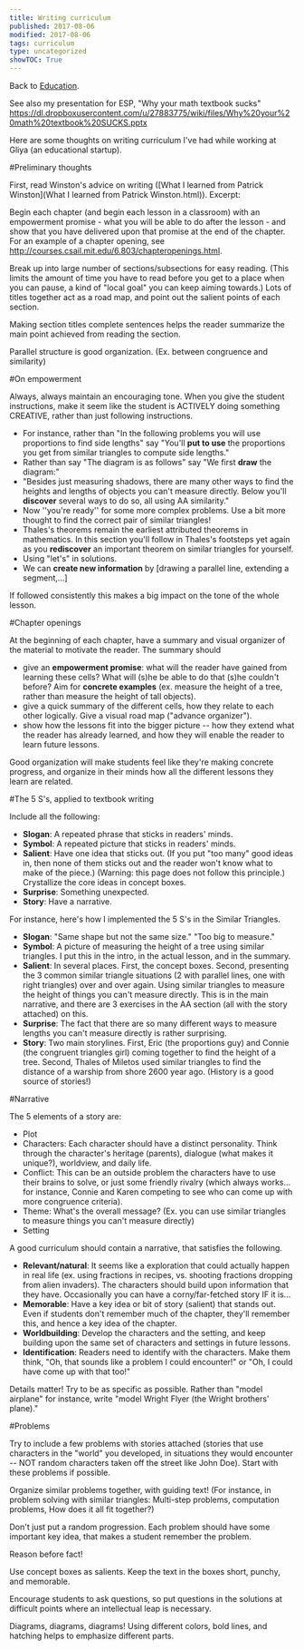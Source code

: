 ```yaml
---
title: Writing curriculum
published: 2017-08-06
modified: 2017-08-06
tags: curriculum
type: uncategorized
showTOC: True
---
```




Back to [Education](Education.html).

See also my presentation for ESP, "Why your math textbook sucks" https://dl.dropboxusercontent.com/u/27883775/wiki/files/Why%20your%20math%20textbook%20SUCKS.pptx

Here are some thoughts on writing curriculum I've had while working at Gliya (an educational startup).

#Preliminary thoughts

First, read Winston's advice on writing ([What I learned from Patrick Winston](What I learned from Patrick Winston.html)). Excerpt: 


>
Begin each chapter (and begin each lesson in a classroom) with an empowerment promise - what you will be able to do after the lesson - and show that you have delivered upon that promise at the end of the chapter. For an example of a chapter opening, see http://courses.csail.mit.edu/6.803/chapteropenings.html.

Break up into large number of sections/subsections for easy reading. (This limits the amount of time you have to read before you get to a place when you can pause, a kind of "local goal" you can keep aiming towards.) Lots of titles together act as a road map, and point out the salient points of each section.

Making section titles complete sentences helps the reader summarize the main point achieved from reading the section.

Parallel structure is good organization. (Ex. between congruence and similarity)

#On empowerment

Always, always maintain an encouraging tone. When you give the student instructions, make it seem like the student is ACTIVELY doing something CREATIVE, rather than just following instructions. 

+ For instance, rather than "In the following problems you will use proportions to find side lengths" say "You'll **put to use** the proportions you get from similar triangles to compute side lengths." 
+ Rather than say "The diagram is as follows" say "We first **draw** the diagram:" 
+ "Besides just measuring shadows, there are many other ways to find the heights and lengths of objects you can't measure directly. Below you'll **discover** several ways to do so, all using AA similarity."
+ Now ''you're ready'' for some more complex problems. Use a bit more thought to  find the correct pair of similar triangles!
+ Thales's theorems remain the earliest attributed theorems in mathematics. In this section you'll follow in Thales's footsteps yet again as you **rediscover** an important theorem on similar triangles for yourself.
+ Using "let's" in solutions.
+ We can **create new information** by [drawing a parallel line, extending a segment,...]

If followed consistently this makes a big impact on the tone of the whole lesson.

#Chapter openings

At the beginning of each chapter, have a summary and visual organizer of the material to motivate the reader. The summary should 
+ give an **empowerment promise**: what will the reader have gained from learning these cells? What will (s)he be able to do that (s)he couldn't before? Aim for **concrete examples** (ex. measure the height of a tree, rather than measure the height of tall objects).
+ give a quick summary of the different cells, how they relate to each other logically. Give a visual road map ("advance organizer").
+ show how the lessons fit into the bigger picture -- how they extend what the reader has already learned, and how they will enable the reader to learn future lessons.

Good organization will make students feel like they're making concrete progress, and organize in their minds how all the different lessons they learn are related.

#The 5 S's, applied to textbook writing

Include all the following:

+ **Slogan**: A repeated phrase that sticks in readers' minds.
+ **Symbol**: A repeated picture that sticks in readers' minds.
+ **Salient**: Have one idea that sticks out. (If you put "too many" good ideas in, then none of them sticks out and the reader won't know what to make of the piece.) (Warning: this page does not follow this principle.) Crystallize the core ideas in concept boxes.
+ **Surprise**: Something unexpected.
+ **Story**: Have a narrative.

For instance, here's how I implemented the 5 S's in the Similar Triangles.

+ **Slogan**: "Same shape but not the same size." "Too big to measure."
+ **Symbol**: A picture of measuring the height of a tree using similar triangles. I put this in the intro, in the actual lesson, and in the summary.
+ **Salient**: In several places. First, the concept boxes. Second, presenting the 3 common similar triangle situations (2 with parallel lines, one with right triangles) over and over again. 
Using similar triangles to measure the height of things you can't measure directly. This is in the main narrative, and there are 3 exercises in the AA section (all with the story attached) on this.
+ **Surprise**: The fact that there are so many different ways to measure lengths you can't measure directly is rather surprising.
+ **Story**: Two main storylines. First, Eric (the proportions guy) and Connie (the congruent triangles girl) coming together to find the height of a tree. Second, Thales of Miletos used similar triangles to find the distance of a warship from shore 2600 year ago. (History is a good source of stories!)

#Narrative

The 5 elements of a story are:

+ Plot
+ Characters: Each character should have a distinct personality. Think through the character's heritage (parents), dialogue (what makes it unique?), worldview, and daily life.
+ Conflict: This can be an outside problem the characters have to use their brains to solve, or just some friendly rivalry (which always works... for instance, Connie and Karen competing to see who can come up with more congruence criteria).
+ Theme: What's the overall message? (Ex. you can use similar triangles to measure things you can't measure directly)
+ Setting

A good curriculum should contain a narrative, that satisfies the following.

+ **Relevant/natural**: It seems like a exploration that could actually happen in real life (ex. using fractions in recipes, vs. shooting fractions dropping from alien invaders). The characters should build upon information that they have. Occasionally you can have a corny/far-fetched story IF it is...
+ **Memorable**: Have a key idea or bit of story (salient) that stands out. Even if students don't remember much of the chapter, they'll remember this, and hence a key idea of the chapter.
+ **Worldbuilding**: Develop the characters and the setting, and keep building upon the same set of characters and settings in future lessons.
+ **Identification**: Readers need to identify with the characters. Make them think, "Oh, that sounds like a problem I could encounter!" or "Oh, I could have come up with that too!" 

Details matter! Try to be as specific as possible. Rather than "model airplane" for instance, write "model Wright Flyer (the Wright brothers' plane)."

#Problems

Try to include a few problems with stories attached (stories that use characters in the "world" you developed, in situations they would encounter -- NOT random characters taken off the street like John Doe). Start with these problems if possible.

Organize similar problems together, with guiding text! (For instance, in problem solving with similar triangles: Multi-step problems, computation problems, How does it all fit together?)

Don't just put a random progression. Each problem should have some important key idea, that makes a student remember the problem.

Reason before fact!

Use concept boxes as salients. Keep the text in the boxes short, punchy, and memorable.

Encourage students to ask questions, so put questions in the solutions at difficult points where an intellectual leap is necessary.

Diagrams, diagrams, diagrams! Using different colors, bold lines, and hatching helps to emphasize different parts.


